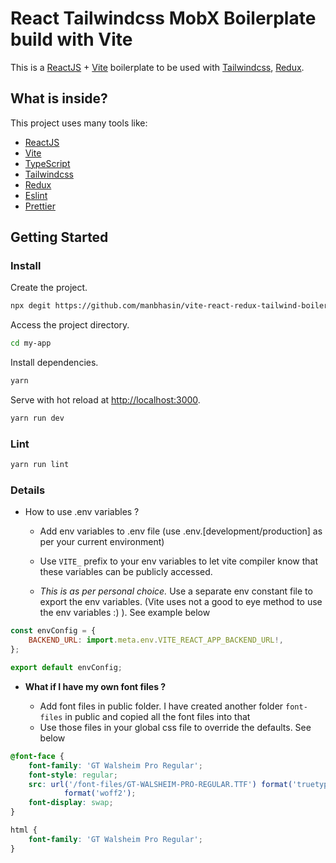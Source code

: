 # React Tailwindcss MobX Boilerplate build with Vite

This is a [ReactJS](https://reactjs.org) + [Vite](https://vitejs.dev) boilerplate to be used with [Tailwindcss](https://tailwindcss.com), [Redux](https://redux.js.org/).

## What is inside?

This project uses many tools like:

- [ReactJS](https://reactjs.org)
- [Vite](https://vitejs.dev)
- [TypeScript](https://www.typescriptlang.org)
- [Tailwindcss](https://tailwindcss.com)
- [Redux](https://redux.js.org/)
- [Eslint](https://eslint.org)
- [Prettier](https://prettier.io)

## Getting Started

### Install

Create the project.

```bash
npx degit https://github.com/manbhasin/vite-react-redux-tailwind-boilerplate my-app
```

Access the project directory.

```bash
cd my-app
```

Install dependencies.

```bash
yarn
```

Serve with hot reload at <http://localhost:3000>.

```bash
yarn run dev
```

### Lint

```bash
yarn run lint
```

### Details

- How to use .env variables ?

  - Add env variables to .env file (use .env.[development/production] as per your current environment)

  - Use `VITE_` prefix to your env variables to let vite compiler know that these variables can be publicly accessed.

  - _This is as per personal choice._ Use a separate env constant file to export the env variables. (Vite uses not a good to eye method to use the env variables :) ). See example below

```js
const envConfig = {
    BACKEND_URL: import.meta.env.VITE_REACT_APP_BACKEND_URL!,
};

export default envConfig;
```

- **What if I have my own font files ?**

  - Add font files in public folder. I have created another folder `font-files` in public and copied all the font files into that
  - Use those files in your global css file to override the defaults. See below

```css
@font-face {
    font-family: 'GT Walsheim Pro Regular';
    font-style: regular;
    src: url('/font-files/GT-WALSHEIM-PRO-REGULAR.TTF') format('truetype'), url('/font-files/GTWalsheimProRegular.woff2')
            format('woff2');
    font-display: swap;
}

html {
    font-family: 'GT Walsheim Pro Regular';
}
```
